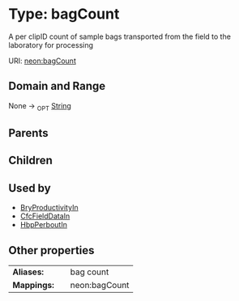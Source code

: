 
# Type: bagCount


A per clipID count of sample bags transported from the field to the laboratory for processing

URI: [neon:bagCount](https://data.neonscience.org/bagCount)


## Domain and Range

None ->  <sub>OPT</sub> [String](types/String.md)

## Parents


## Children


## Used by

 * [BryProductivityIn](BryProductivityIn.md)
 * [CfcFieldDataIn](CfcFieldDataIn.md)
 * [HbpPerboutIn](HbpPerboutIn.md)

## Other properties

|  |  |  |
| --- | --- | --- |
| **Aliases:** | | bag count |
| **Mappings:** | | neon:bagCount |

